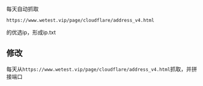 每天自动抓取
```
https://www.wetest.vip/page/cloudflare/address_v4.html
```

的优选ip，形成ip.txt 


## 修改
每天从`https://www.wetest.vip/page/cloudflare/address_v4.html`抓取，并拼接端口
